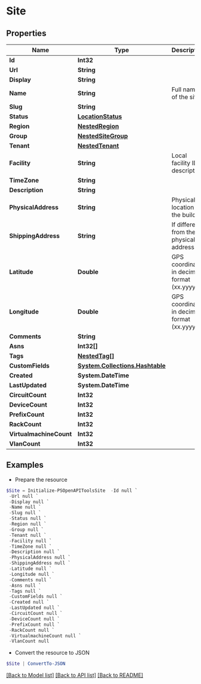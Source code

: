 # Site
## Properties

Name | Type | Description | Notes
------------ | ------------- | ------------- | -------------
**Id** | **Int32** |  | [readonly] 
**Url** | **String** |  | [readonly] 
**Display** | **String** |  | [readonly] 
**Name** | **String** | Full name of the site | 
**Slug** | **String** |  | 
**Status** | [**LocationStatus**](LocationStatus.md) |  | [optional] 
**Region** | [**NestedRegion**](NestedRegion.md) |  | [optional] 
**Group** | [**NestedSiteGroup**](NestedSiteGroup.md) |  | [optional] 
**Tenant** | [**NestedTenant**](NestedTenant.md) |  | [optional] 
**Facility** | **String** | Local facility ID or description | [optional] 
**TimeZone** | **String** |  | [optional] 
**Description** | **String** |  | [optional] 
**PhysicalAddress** | **String** | Physical location of the building | [optional] 
**ShippingAddress** | **String** | If different from the physical address | [optional] 
**Latitude** | **Double** | GPS coordinate in decimal format (xx.yyyyyy) | [optional] 
**Longitude** | **Double** | GPS coordinate in decimal format (xx.yyyyyy) | [optional] 
**Comments** | **String** |  | [optional] 
**Asns** | **Int32[]** |  | [optional] 
**Tags** | [**NestedTag[]**](NestedTag.md) |  | [optional] 
**CustomFields** | [**System.Collections.Hashtable**](AnyType.md) |  | [optional] 
**Created** | **System.DateTime** |  | [readonly] 
**LastUpdated** | **System.DateTime** |  | [readonly] 
**CircuitCount** | **Int32** |  | [readonly] 
**DeviceCount** | **Int32** |  | [readonly] 
**PrefixCount** | **Int32** |  | [readonly] 
**RackCount** | **Int32** |  | [readonly] 
**VirtualmachineCount** | **Int32** |  | [readonly] 
**VlanCount** | **Int32** |  | [readonly] 

## Examples

- Prepare the resource
```powershell
$Site = Initialize-PSOpenAPIToolsSite  -Id null `
 -Url null `
 -Display null `
 -Name null `
 -Slug null `
 -Status null `
 -Region null `
 -Group null `
 -Tenant null `
 -Facility null `
 -TimeZone null `
 -Description null `
 -PhysicalAddress null `
 -ShippingAddress null `
 -Latitude null `
 -Longitude null `
 -Comments null `
 -Asns null `
 -Tags null `
 -CustomFields null `
 -Created null `
 -LastUpdated null `
 -CircuitCount null `
 -DeviceCount null `
 -PrefixCount null `
 -RackCount null `
 -VirtualmachineCount null `
 -VlanCount null
```

- Convert the resource to JSON
```powershell
$Site | ConvertTo-JSON
```

[[Back to Model list]](../README.md#documentation-for-models) [[Back to API list]](../README.md#documentation-for-api-endpoints) [[Back to README]](../README.md)

